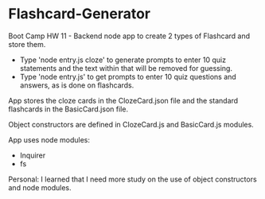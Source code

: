 # Flashcard-Generator
Boot Camp HW 11 - Backend node app to create 2 types of Flashcard and store them.

- Type 'node entry.js cloze' to generate prompts to enter 10 quiz statements and the text within that will be removed for guessing.
- Type 'node entry.js' to get prompts to enter 10 quiz questions and answers, as is done on flashcards.

App stores the cloze cards in the ClozeCard.json file and the standard flashcards in the BasicCard.json file.

Object constructors are defined in ClozeCard.js and BasicCard.js modules.

App uses node modules:
- Inquirer
- fs

Personal:
  I learned that I need more study on the use of object constructors and node modules.  
